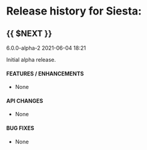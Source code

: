 # Release history for Siesta:

## {{ $NEXT }}

6.0.0-alpha-2        2021-06-04 18:21

Initial alpha release.

#### FEATURES / ENHANCEMENTS

- None

#### API CHANGES

- None

#### BUG FIXES

- None
